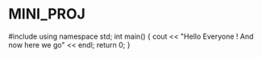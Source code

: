 # MINI_PROJ
#include<iostream>
using namespace std;
int main()
{
  cout << "Hello Everyone ! And now here we go" << endl;
  return 0;
}
